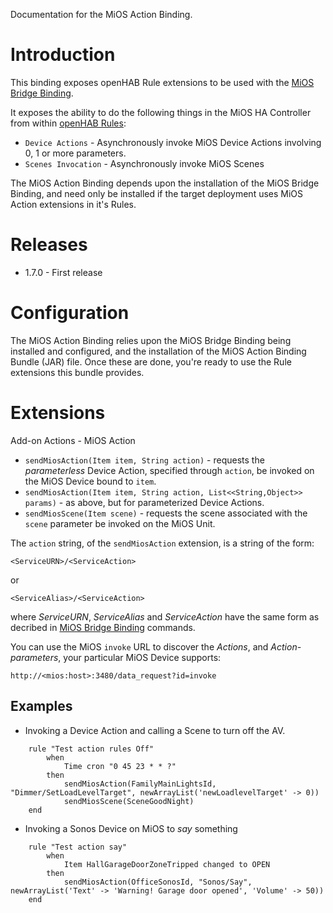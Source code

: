 Documentation for the MiOS Action Binding.

# Introduction
This binding exposes openHAB Rule extensions to be used with the [MiOS Bridge Binding](https://github.com/openhab/openhab/wiki/MiOS-Binding).

It exposes the ability to do the following things in the MiOS HA Controller from within [openHAB Rules](https://github.com/openhab/openhab/wiki/Rules):

* `Device Actions` - Asynchronously invoke MiOS Device Actions involving 0, 1 or more parameters.
* `Scenes Invocation` - Asynchronously invoke MiOS Scenes

The MiOS Action Binding depends upon the installation of the MiOS Bridge Binding, and need only be installed if the target deployment uses MiOS Action extensions in it's Rules.

# Releases

* 1.7.0 - First release

# Configuration

The MiOS Action Binding relies upon the MiOS Bridge Binding being installed and configured, and the installation of the MiOS Action Binding Bundle (JAR) file.  Once these are done, you're ready to use the Rule extensions this bundle provides.

# Extensions

Add-on Actions - MiOS Action

* `sendMiosAction(Item item, String action)` - requests the _parameterless_ Device Action, specified through `action`, be invoked on the MiOS Device bound to `item`.
* `sendMiosAction(Item item, String action, List<<String,Object>> params)` - as above, but for parameterized Device Actions.
* `sendMiosScene(Item scene)` - requests the scene associated with the `scene` parameter be invoked on the MiOS Unit.

The `action` string, of the `sendMiosAction` extension, is a string of the form:

    <ServiceURN>/<ServiceAction>

or

    <ServiceAlias>/<ServiceAction>

where _ServiceURN_, _ServiceAlias_ and _ServiceAction_ have the same form as decribed in [MiOS Bridge Binding](https://github.com/openhab/openhab/wiki/MiOS-Binding) commands.

You can use the MiOS `invoke` URL to discover the _Actions_, and _Action-parameters_, your particular MiOS Device supports:
 
    http://<mios:host>:3480/data_request?id=invoke
 
## Examples

* Invoking a Device Action and calling a Scene to turn off the AV.
```
    rule "Test action rules Off"
        when 
            Time cron "0 45 23 * * ?"
        then
            sendMiosAction(FamilyMainLightsId, "Dimmer/SetLoadLevelTarget", newArrayList('newLoadlevelTarget' -> 0))
            sendMiosScene(SceneGoodNight)
    end
```

* Invoking a Sonos Device on MiOS to _say_ something
```
    rule "Test action say"
        when
            Item HallGarageDoorZoneTripped changed to OPEN
        then
            sendMiosAction(OfficeSonosId, "Sonos/Say", newArrayList('Text' -> 'Warning! Garage door opened', 'Volume' -> 50))
    end
```

